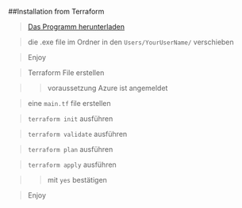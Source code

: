 ##Installation from Terraform

> [Das Programm herunterladen](https://www.terraform.io/downloads)

> die .exe file im Ordner in den `Users/YourUserName/` verschieben

> Enjoy

> Terraform File erstellen

>> voraussetzung Azure ist angemeldet

> eine `main.tf` file erstellen

> `terraform init` ausführen

> `terraform validate` ausführen

> `terraform plan` ausführen

> `terraform apply` ausführen

>> mit `yes` bestätigen

> Enjoy